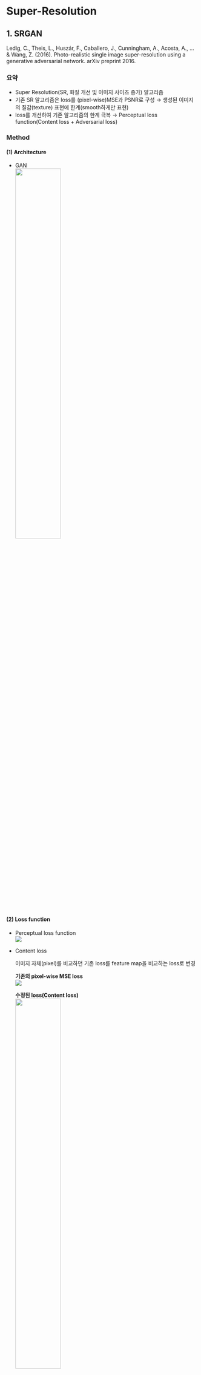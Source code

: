# Super-Resolution
## 1. SRGAN
Ledig, C., Theis, L., Huszár, F., Caballero, J., Cunningham, A., Acosta, A., ... & Wang, Z. (2016). Photo-realistic single image super-resolution using a generative adversarial network. arXiv preprint 2016.

### 요약
- Super Resolution(SR, 화질 개선 및 이미지 사이즈 증가) 알고리즘
- 기존 SR 알고리즘은 loss를 (pixel-wise)MSE과 PSNR로 구성 &#8594; 생성된 이미지의 질감(texture) 표현에 한계(smooth하게만 표현)
- loss를 개선하여 기존 알고리즘의 한계 극복 &#8594; Perceptual loss function(Content loss + Adversarial loss)

### Method
#### (1) Architecture
- GAN  
<img src = "./img/srgan/architecture.PNG" width="50%"></center>

#### (2) Loss function
- Perceptual loss function  
<img src = "./img/srgan/loss1.PNG"></center>

- Content loss  

  이미지 자체(pixel)를 비교하던 기존 loss를 feature map을 비교하는 loss로 변경  
  
  __기존의 pixel-wise MSE loss__  
  <img src = "./img/srgan/loss2.PNG"></center>

  __수정된 loss(Content loss)__  
  <img src = "./img/srgan/loss3.jpg" width="50%"></center>

- Advrsarial loss  
<img src = "./img/srgan/loss4.PNG"></center>  

## 2. EDSR
Lim, B., Son, S., Kim, H., Nah, S., & Mu Lee, K. (2017). Enhanced deep residual networks for single image super-resolution. In Proceedings of the IEEE conference on computer vision and pattern recognition workshops (pp. 136-144).

### 요약
- ResNet 구조에서 필요하지 않은 모듈을 제거하여 성능을 높임(EDSR)
- 여러 scale에 공통으로 포함되는 정보를 공유하는 새로운 multi-scale 구조를 제안(MDSR)
- MDSR은 여러 개의 Scale 모델에 비해 적은 수의 매개 변수를 사용하며, 비슷한 성능을 보임

### Method
#### (1) EDSR Architecture
- Batch Normalization(BN) 제거

  BNormalization은 특정 범위로 정규화를 하는 역할을 하므로 기존의 Classificaton & Detection 문제와 다르게 제거하는 것이 좋음 &#8594; GPU 메모리 사용량을 줄여 결과적으로 더 큰 모델 제작이 가능
  
<img src = "./img/edsr/Comparsion_residual_block.PNG" width="50%"></center>
- 해상도 별(x2, x3, x4) 네트워크 개별 학습: 해상도 별 네트워크 구조는 Upsampling을 제외하고 모두 같음 & Upsampling의 경우 SRGAN과 동일하게 Shuffle을 사용하며 학습 가능

<img src = "./img/edsr/Architecture(EDSR).PNG" width="50%"></center>
- Residual scaling을 적용하여 Feature map의 개수를 늘려 더 많은 정보를 학습
- x2 scale에 대한 사전 학습된 정보를 이용하여 x3, x4 scale을 학습 &#8594; 더 빠른 수렴 가능
  
#### (2) MDSR Architecture
- Scale-specific processing module : 네트워크 앞에 위치. 다양한 scale의 입력 이미지에 대해 분산을 줄이는 역할
- Scale-specific upsampling module : 네트워크 뒤에 위치. 다양한 scale에 대해 upsampling해주는 역할로 EDSR의 구조와 유사
- 중앙의 ResBlocks를 공유 &#8594; EDSR 3개의 파라미터보다 더 적은 파라미터를 사용
<img src = "./img/edsr/Architecture(MDSR).PNG" width="50%"></center>

## 3. ESRGAN
Wang, X., Yu, K., Wu, S., Gu, J., Liu, Y., Dong, C., ... & Change Loy, C. (2018). Esrgan: Enhanced super-resolution generative adversarial networks. In Proceedings of the European Conference on Computer Vision (ECCV) Workshops (pp. 0-0).

### 요약
- SRGAN에서 3가지 부분(Architecture, Discriminator, Perceptual loss) 개선  

### Method  
#### (1) Architecture(Generator)  
- Batch Normalization(BN) 제거 & Residual scaling 도입 
 
  BN은 훈련 중에 batch의 평균과 분산을 사용하여 feature를 normalize하고 테스트 중에 전체 학습 데이터의 추정된 평균과 분산을 사용. 훈련 및 테스트 데이터의 통계값이 많이 다를 때 BN 계층은 unpleasant artifact를 도입하고 일반화 능력 제한 &#8594; BN 레이어를 제거하여 일반화 능력을 향상시키고 계산 복잡성과 메모리 사용량을 줄임   
  residual을 0과 1사이의 상수를 곱하여 scaling down하는 Residual scaling를 도입하여 안정적으로 만듦
- Residual-in-Residual Dense Block(RDDB) 도입 &#8594; higher capacity & easier to train  
<img src = "./img/esrgan/architecture1.PNG" width="50%"></center>  
<img src = "./img/esrgan/architecture2.PNG" width="50%"></center>  

#### (2) Discriminator  
- Relativistic GAN(RaGAN) 사용: 기존 GAN의 Discriminator는 real인지 fake인지 판단하는 이진 분류였다면 RaGAN의 Discriminator는 한 이미지가 다른 이미지보다 더 실제 같은지를 판단 &#8594; more realistic texture details  
  __Standard Discriminator & Relativistic Discriminator__  
<img src = "./img/esrgan/discriminator.PNG" width="50%"></center>  
  __Discriminator loss__  
<img src = "./img/esrgan/discriminator_loss.PNG" width="50%"></center>  
  __Generator loss__  
<img src = "./img/esrgan/generator_loss.PNG" width="50%"></center>  
<img src = "./img/esrgan/E.PNG" width="3%"></center>는 실제 데이터(X<sub>r</sub>) 한 개에 대해 생성된 이미지(X<sub>f</sub>)는 여러 개이므로, 모든 mini-batch의 fake data에 대해 average 취함  
  SRGAN에서는 Generator loss가 생성된 이미지에 대해서만 영향을 받지만 ESRGAN에서는 실제 데이터와 생성된 데이터 모두로부터 영향 받음  
#### (3) Perceptual loss 개선  
- activation 이전의 VGG feature 사용(SRGAN에서는 activation 이후의 feature 사용) &#8594; sharper edges & more visually pleasing results  
- activation을 취한 feature는 Sparse해진다는 문제 존재(특히 Very deep network일 경우 더욱 심함) &#8594; weak supervision & inferior performance(아래 그림에서 after activation을 보면 feature가 많이 사라짐을 알 수 있음)    
<img src = "./img/esrgan/feature_map.PNG" width="60%"></center>  
  __Total loss for the Generator__  
<img src = "./img/esrgan/L_G.PNG" width="20%"></center>  
  __L<sub>1</sub> loss(Content loss)__  
<img src = "./img/esrgan/L_1.PNG" width="20%"></center>  
  L<sub>G</sub>는 Total Generator loss이며 L<sub>percep</sub>와 L<sub>G</sub><sup>Ra</sup>(Relativistic Discriminator에서의 Generator loss), L<sub>1</sub>로 이루어짐  
  L<sub>1</sub>은 content loss로 G(x<sub>i</sub>)와 ground-truth y와의 1-norm distance에 해당함  
#### (4) Network Interpolation  
- G<sub>PSNR</sub>(PSNR-oriented network) 학습 &#8594; fine-tuning해서 G<sub>GAN</sub>(GAN-based network) 학습
- 두 모델(G<sub>PSNR</sub>, G<sub>GAN</sub>)을 보간하여 G<sub>INTERP</sub> 모델 도출  
<img src = "./img/esrgan/network_interpolation.PNG" width="40%"></center>  

### 적용 결과  
<img src = "./img/esrgan/comparison.PNG" width="50%"></center>  

## 4. EDVR
Wang, X., Chan, K. C., Yu, K., Dong, C., & Change Loy, C. (2019). Edvr: Video restoration with enhanced deformable convolutional networks. In Proceedings of the IEEE/CVF Conference on Computer Vision and Pattern Recognition Workshops (pp. 0-0).

### 요약
- PCD(Pyramid, Cascading and Deformable) & TSA(Temporal and Spatial Attention) 모듈을 사용
- PCD는 Deformable convolution을 사용하여 feature 수준에서 coarse-to-fine 방식으로 frame이 alignment됨
- TSA는 여러 align된 feature에서 중요 정보를 시공간적으로 attention하여 fusion

### Method
#### (1) Architecture
- PCD와 TSA 모듈을 사용하여 크고 다양한 동작 및 Blur 현상이 있는 frame들을 효과적으로 처리
- Fusion된 feature를 Reconstruction 모듈에 대입하고 Upsampling한 결과와, 입력 이미지를 Upsampling한 결과를 더하여 최종 Output 출력
<img src = "./img/edvr/architecture.PNG" width="90%"></center> 
  
#### (2) PCD Module
<img src = "./img/edvr/PCD module.PNG" width="50%"></center> 
- (빨간색 박스): L1 -> L2 -> L3

  𝑡시점과 인접한 𝑡+𝑖시점의 이미지는 여러 개의 Residual Block을 지나 Feature 추출(L1)
  추출된 Feature들에 Strided Convolution을 이용하여 x2 Downsampling 수행하며(L2), 한번 더 수행하면 L3에 대한 Feature를 얻을 수 있음

- (파란색 박스) : L3 -> L2 -> L1

#### (3) TSA Module
